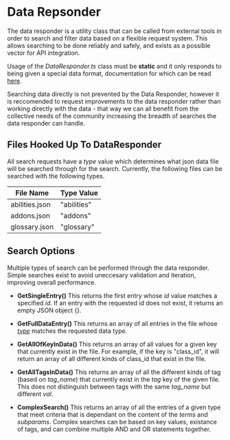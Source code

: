 # Data Repsonder

The data responder is a utility class that can be called from external tools in order to search and filter data based on a flexible request system. This allows searching to be done reliably and safely, and exists as a possible vector for API integration.

Usage of the *DataResponder.ts* class must be **static** and it only responds to being given a special data format, documentation for which can be read [here](./Data_Responder.md).

Searching data directly is not prevented by the Data Responder, however it is reccomended to request improvements to the data responder rather than working directly with the data - that way we can all benefit from the collective needs of the community increasing the breadth of searches the data responder can handle.

## Files Hooked Up To DataResponder

All search requests have a *type* value which determines what json data file will be searched through for the search. Currently, the following files can be searched with the following types.

| File Name | Type Value |
| --------- | ---------- |
| abilities.json | "abilities" |
| addons.json | "addons" |
| glossary.json | "glossary" |

## Search Options

Multiple types of search can be performed through the data responder. Simple searches exist to avoid uneccesary validation and iteration, improving overall performance.

- **GetSingleEntry()** This returns the first entry whose *id* value matches a specified *id*. If an entry with the requested id does not exist, it returns an empty JSON object {}. 

- **GetFullDataEntry()** This returns an array of all entries in the file whose [*type*](#files-hooked-up-to-dataresponder) matches the requested data type.

- **GetAllOfKeyInData()** This returns an array of all values for a given key that currently exist in the file. For example, if the key is "class_id", it will return an array of all different kinds of class_id that exist in the file.

- **GetAllTagsInData()** This returns an array of all the different kinds of tag (based on *tag_name*) that currently exist in the *tag* key of the given file. This does not distinguish between tags with the same *tag_name* but different *val*.

- **ComplexSearch()** This returns an array of all the entries of a given type that meet criteria that is dependant on the content of the *terms* and *subparams*. Complex searches can be based on key values, existance of tags, and can combine multiple AND and OR statements together.
